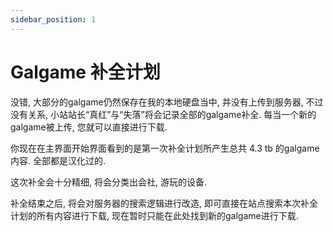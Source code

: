 ```yaml
---
sidebar_position: 1
---
```


# Galgame 补全计划

没错, 大部分的galgame仍然保存在我的本地硬盘当中, 并没有上传到服务器, 不过没有关系, 小站站长“真红”与“失落”将会记录全部的galgame补全.
每当一个新的galgame被上传, 您就可以直接进行下载.

你现在在主界面开始界面看到的是第一次补全计划所产生总共 4.3 tb 的galgame内容. 全部都是汉化过的.

这次补全会十分精细, 将会分类出会社, 游玩的设备.

补全结束之后, 将会对服务器的搜索逻辑进行改造, 即可直接在站点搜索本次补全计划的所有内容进行下载, 现在暂时只能在此处找到新的galgame进行下载. 

